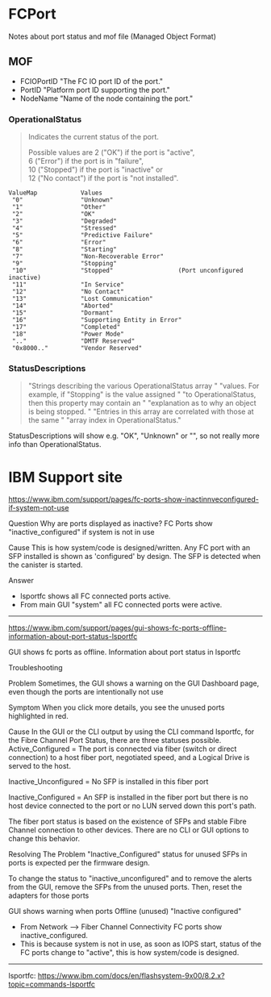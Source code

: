 # FCPort

Notes about port status and mof file (Managed Object Format)

## MOF

- FCIOPortID "The FC IO port ID of the port."
- PortID "Platform port ID supporting the port."
- NodeName "Name of the node containing the port."

### OperationalStatus

> Indicates the current status of the port.
>
> Possible values are 2 ("OK") if the port is "active",  
> 6 ("Error") if the port is in "failure",  
> 10 ("Stopped") if the port is "inactive" or  
> 12 ("No contact") if the port is "not installed".

```
ValueMap            Values
 "0"                "Unknown"
 "1"                "Other"
 "2"                "OK"
 "3"                "Degraded"
 "4"                "Stressed"
 "5"                "Predictive Failure"
 "6"                "Error"
 "8"                "Starting"
 "7"                "Non-Recoverable Error"
 "9"                "Stopping"
 "10"               "Stopped"                  (Port unconfigured inactive)
 "11"               "In Service"
 "12"               "No Contact"
 "13"               "Lost Communication"
 "14"               "Aborted"
 "15"               "Dormant"
 "16"               "Supporting Entity in Error"
 "17"               "Completed"
 "18"               "Power Mode"
 ".."               "DMTF Reserved"
 "0x8000.."         "Vendor Reserved"
```

### StatusDescriptions

> "Strings describing the various OperationalStatus array "
> "values. For example, if "Stopping" is the value assigned "
> "to OperationalStatus, then this property may contain an "
> "explanation as to why an object is being stopped. "
> "Entries in this array are correlated with those at the same "
> "array index in OperationalStatus."

StatusDescriptions will show e.g. "OK", "Unknown" or "", so not really more info than OperationalStatus.

# IBM Support site

<https://www.ibm.com/support/pages/fc-ports-show-inactinnveconfigured-if-system-not-use>


Question
Why are ports displayed as inactive? FC Ports show "inactive_configured" if system is not in use

Cause
This is how system/code is designed/written.
Any FC port with an SFP installed is shown as 'configured' by design. The SFP is detected when the canister is started.

Answer

- lsportfc shows all FC connected ports active.
- From main GUI "system" all FC connected ports were active.

--- 

<https://www.ibm.com/support/pages/gui-shows-fc-ports-offline-information-about-port-status-lsportfc>

GUI shows fc ports as offline. Information about port status in lsportfc

Troubleshooting

Problem
Sometimes, the GUI shows a warning on the GUI Dashboard page, even though the ports are intentionally not use

Symptom
When you click more details, you see the unused ports highlighted in red.

Cause
In the GUI or the CLI output by using the CLI command lsportfc, for the Fibre Channel Port Status, there are three statuses possible.
 
Active_Configured  =  The port is connected via fiber (switch or direct connection) to a host fiber port, negotiated speed, and a Logical Drive is served to the host.

Inactive_Unconfigured  =  No SFP is installed in this fiber port

Inactive_Configured  =   An SFP is installed in the fiber port but there is no host device connected to the port or no LUN served down this port's path.

The fiber port status is based on the existence of SFPs and stable Fibre Channel connection to other devices. There are no CLI or GUI options to change this behavior.

Resolving The Problem
"Inactive_Configured" status for unused SFPs in ports is expected per the firmware design.

To change the status to "inactive_unconfigured" and to remove the alerts from the GUI, remove the SFPs from the unused ports.  Then, reset the adapters for those ports

GUI shows warning when ports Offline (unused) "Inactive configured"

- From Network --> Fiber Channel Connectivity FC ports show inactive_configured.
- This is because system is not in use, as soon as IOPS start, status of the FC ports change to "active", this is how system/code is designed.

---

lsportfc:
https://www.ibm.com/docs/en/flashsystem-9x00/8.2.x?topic=commands-lsportfc
